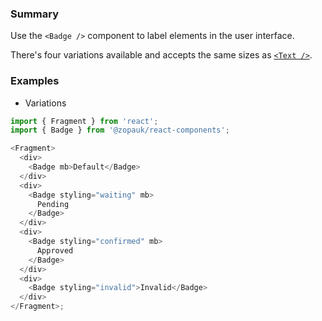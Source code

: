 ### Summary

Use the `<Badge />` component to label elements in the user interface.

There's four variations available and accepts the same sizes as [`<Text />`](#/Components/Atoms/Text).

### Examples

- Variations

```js
import { Fragment } from 'react';
import { Badge } from '@zopauk/react-components';

<Fragment>
  <div>
    <Badge mb>Default</Badge>
  </div>
  <div>
    <Badge styling="waiting" mb>
      Pending
    </Badge>
  </div>
  <div>
    <Badge styling="confirmed" mb>
      Approved
    </Badge>
  </div>
  <div>
    <Badge styling="invalid">Invalid</Badge>
  </div>
</Fragment>;
```

